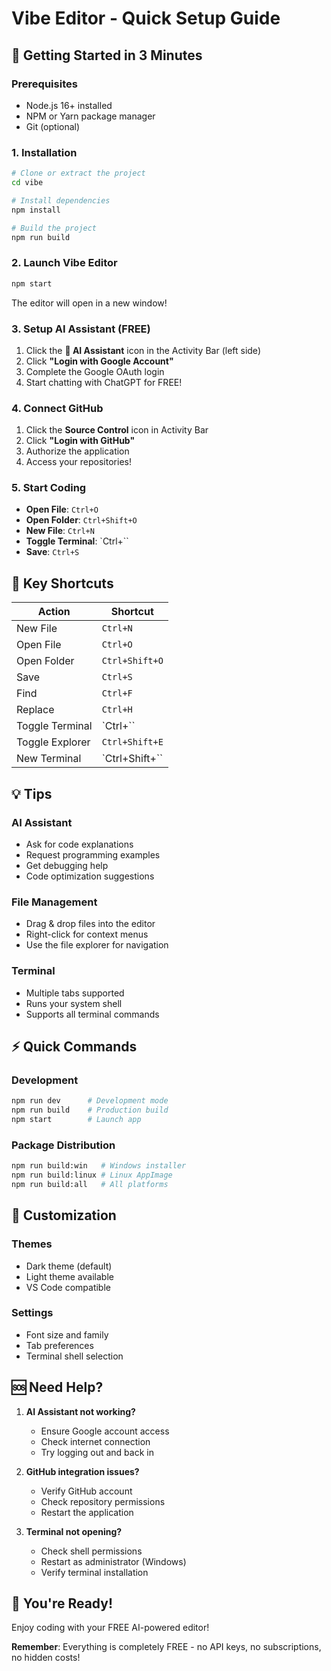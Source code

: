 # Vibe Editor - Quick Setup Guide

## 🚀 **Getting Started in 3 Minutes**

### **Prerequisites**
- Node.js 16+ installed
- NPM or Yarn package manager
- Git (optional)

### **1. Installation**
```bash
# Clone or extract the project
cd vibe

# Install dependencies
npm install

# Build the project
npm run build
```

### **2. Launch Vibe Editor**
```bash
npm start
```

The editor will open in a new window!

### **3. Setup AI Assistant (FREE)**
1. Click the **🤖 AI Assistant** icon in the Activity Bar (left side)
2. Click **"Login with Google Account"** 
3. Complete the Google OAuth login
4. Start chatting with ChatGPT for FREE!

### **4. Connect GitHub**
1. Click the **Source Control** icon in Activity Bar
2. Click **"Login with GitHub"**
3. Authorize the application
4. Access your repositories!

### **5. Start Coding**
- **Open File**: `Ctrl+O`
- **Open Folder**: `Ctrl+Shift+O`  
- **New File**: `Ctrl+N`
- **Toggle Terminal**: `Ctrl+\``
- **Save**: `Ctrl+S`

## 🎯 **Key Shortcuts**

| Action | Shortcut |
|--------|----------|
| New File | `Ctrl+N` |
| Open File | `Ctrl+O` |
| Open Folder | `Ctrl+Shift+O` |
| Save | `Ctrl+S` |
| Find | `Ctrl+F` |
| Replace | `Ctrl+H` |
| Toggle Terminal | `Ctrl+\`` |
| Toggle Explorer | `Ctrl+Shift+E` |
| New Terminal | `Ctrl+Shift+\`` |

## 💡 **Tips**

### **AI Assistant**
- Ask for code explanations
- Request programming examples
- Get debugging help
- Code optimization suggestions

### **File Management**
- Drag & drop files into the editor
- Right-click for context menus
- Use the file explorer for navigation

### **Terminal**
- Multiple tabs supported
- Runs your system shell
- Supports all terminal commands

## ⚡ **Quick Commands**

### **Development**
```bash
npm run dev      # Development mode
npm run build    # Production build
npm start        # Launch app
```

### **Package Distribution**
```bash
npm run build:win   # Windows installer
npm run build:linux # Linux AppImage
npm run build:all   # All platforms
```

## 🔧 **Customization**

### **Themes**
- Dark theme (default)
- Light theme available
- VS Code compatible

### **Settings**
- Font size and family
- Tab preferences  
- Terminal shell selection

## 🆘 **Need Help?**

1. **AI Assistant not working?**
   - Ensure Google account access
   - Check internet connection
   - Try logging out and back in

2. **GitHub integration issues?**
   - Verify GitHub account
   - Check repository permissions
   - Restart the application

3. **Terminal not opening?**
   - Check shell permissions
   - Restart as administrator (Windows)
   - Verify terminal installation

## 🎉 **You're Ready!**

Enjoy coding with your FREE AI-powered editor! 

**Remember**: Everything is completely FREE - no API keys, no subscriptions, no hidden costs!
